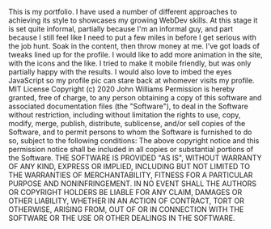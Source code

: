 This is my portfolio. I have used a number of different approaches to achieving its style to showcases my growing WebDev skills. At this stage it is set quite informal, partially because I'm an informal guy, and part because I still feel like I need to put a few miles in before I get serious with the job hunt.
Soak in the content, then throw money at me.
I’ve got loads of tweaks lined up for the profile. I would like to add more animation in the site, with the icons and the like. I tried to make it mobile friendly, but was only partially happy with the results. I would also love to imbed the eyes JavaScript so my profile pic can stare back at whomever visits my profile.
MIT License
Copyright (c) 2020 John Williams
Permission is hereby granted, free of charge, to any person obtaining a copy of this software and associated documentation files (the "Software"), to deal in the Software without restriction, including without limitation the rights to use, copy, modify, merge, publish, distribute, sublicense, and/or sell copies of the Software, and to permit persons to whom the Software is furnished to do so, subject to the following conditions:
The above copyright notice and this permission notice shall be included in all copies or substantial portions of the Software.
THE SOFTWARE IS PROVIDED "AS IS", WITHOUT WARRANTY OF ANY KIND, EXPRESS OR IMPLIED, INCLUDING BUT NOT LIMITED TO THE WARRANTIES OF MERCHANTABILITY, FITNESS FOR A PARTICULAR PURPOSE AND NONINFRINGEMENT. IN NO EVENT SHALL THE AUTHORS OR COPYRIGHT HOLDERS BE LIABLE FOR ANY CLAIM, DAMAGES OR OTHER LIABILITY, WHETHER IN AN ACTION OF CONTRACT, TORT OR OTHERWISE, ARISING FROM, OUT OF OR IN CONNECTION WITH THE SOFTWARE OR THE USE OR OTHER DEALINGS IN THE SOFTWARE.
